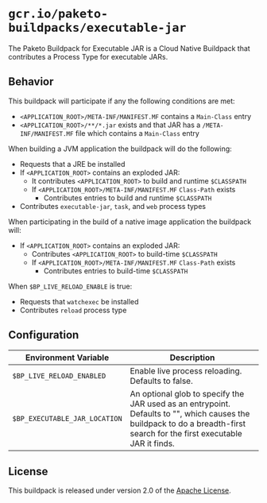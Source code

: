 # `gcr.io/paketo-buildpacks/executable-jar`

The Paketo Buildpack for Executable JAR is a Cloud Native Buildpack that contributes a Process Type for executable JARs.

## Behavior

This buildpack will participate if any the following conditions are met:

* `<APPLICATION_ROOT>/META-INF/MANIFEST.MF` contains a `Main-Class` entry
* `<APPLICATION_ROOT>/**/*.jar` exists and that JAR has a `/META-INF/MANIFEST.MF` file which contains a `Main-Class` entry

When building a JVM application the buildpack will do the following:

* Requests that a JRE be installed
* If `<APPLICATION_ROOT>` contains an exploded JAR:
  * It contributes `<APPLICATION_ROOT>` to build and runtime `$CLASSPATH`
  * If `<APPLICATION_ROOT>/META-INF/MANIFEST.MF` `Class-Path` exists
    * Contributes entries to build and runtime `$CLASSPATH`
* Contributes `executable-jar`, `task`, and `web` process types

When participating in the build of a native image application the buildpack will:

* If `<APPLICATION_ROOT>` contains an exploded JAR:
  * Contributes `<APPLICATION_ROOT>` to build-time `$CLASSPATH`
  * If `<APPLICATION_ROOT>/META-INF/MANIFEST.MF` `Class-Path` exists
    * Contributes entries to build-time `$CLASSPATH`

When `$BP_LIVE_RELOAD_ENABLE` is true:

* Requests that `watchexec` be installed
* Contributes `reload` process type

## Configuration

| Environment Variable          | Description                                                                                                                                                               |
|-------------------------------|---------------------------------------------------------------------------------------------------------------------------------------------------------------------------|
| `$BP_LIVE_RELOAD_ENABLED`     | Enable live process reloading. Defaults to false.                                                                                                                         |
| `$BP_EXECUTABLE_JAR_LOCATION` | An optional glob to specify the JAR used as an entrypoint. Defaults to "", which causes the buildpack to do a breadth-first search for the first executable JAR it finds. |
## License

This buildpack is released under version 2.0 of the [Apache License][a].

[a]: http://www.apache.org/licenses/LICENSE-2.0

